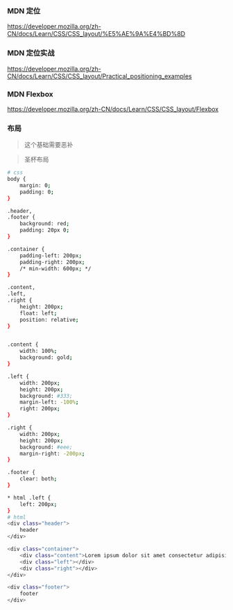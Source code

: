 ### MDN 定位

https://developer.mozilla.org/zh-CN/docs/Learn/CSS/CSS_layout/%E5%AE%9A%E4%BD%8D


### MDN 定位实战

https://developer.mozilla.org/zh-CN/docs/Learn/CSS/CSS_layout/Practical_positioning_examples

### MDN Flexbox

https://developer.mozilla.org/zh-CN/docs/Learn/CSS/CSS_layout/Flexbox

### 布局

> 这个基础需要恶补

> 圣杯布局

``` bash
# css
body {
    margin: 0;
    padding: 0;
}

.header,
.footer {
    background: red;
    padding: 20px 0;
}

.container {
    padding-left: 200px;
    padding-right: 200px;
    /* min-width: 600px; */
}

.content,
.left,
.right {
    height: 200px;
    float: left;
    position: relative;
}


.content {
    width: 100%;
    background: gold;
}

.left {
    width: 200px;
    height: 200px;
    background: #333;
    margin-left: -100%;
    right: 200px;
}

.right {
    width: 200px;
    height: 200px;
    background: #eee;
    margin-right: -200px;
}

.footer {
    clear: both;
}

* html .left {
    left: 200px;
}
# html
<div class="header">
    header
</div>

<div class="container">
    <div class="content">Lorem ipsum dolor sit amet consectetur adipisicing elit. Obcaecati iusto cumque quibusdam quis qui sit quisquam iure repellat perferendis. Tempora accusantium dignissimos, magnam est placeat enim dicta dolores nam distinctio!</div>
    <div class="left"></div>
    <div class="right"></div>
</div>

<div class="footer">
    footer
</div>
```